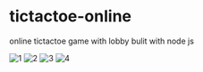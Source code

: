 # tictactoe-online
online tictactoe game with lobby bulit with node js


![1](https://user-images.githubusercontent.com/105516638/233195533-404f7984-4fd9-4ba4-824c-651eb9061dca.PNG)
![2](https://user-images.githubusercontent.com/105516638/233195539-77f6c36d-4285-4f41-a1fc-e5649b3eb424.PNG)
![3](https://user-images.githubusercontent.com/105516638/233195540-94e638f8-8a1c-47ab-9102-81c28abc31fc.PNG)
![4](https://user-images.githubusercontent.com/105516638/233195541-c5c43d9e-2470-4321-999f-444ba5386d90.PNG)

